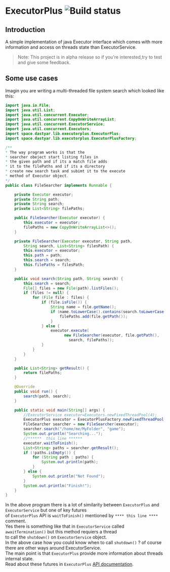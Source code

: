 # ExecutorPlus ![Build status](https://img.shields.io/teamcity/codebetter/bt428.svg)

## Introduction
A simple implementation of java Executor interface which comes with more information and access on threads state than ExecutorService.
> Note: This project is in alpha release so if you're interested,try to test and give some feedback.

## Some use cases
Imagin you are writing a multi-threaded file system search which
looked like this:

```java
import java.io.File;
import java.util.List;
import java.util.concurrent.Executor;
import java.util.concurrent.CopyOnWriteArrayList;
import java.util.concurrent.ExecutorService;
import java.util.concurrent.Executors;
import space.dastyar.lib.executorplus.ExecutorPlus;
import space.dastyar.lib.executorplus.ExecutorPlusFactory;

/**
* The way program works is that the
* searcher obeject start listing files in
* the given path and if its a match file adds
* it to the filePaths and if its a directory
* create new search task and subimt it to the execute
* method of Executor object.
*/
public class FileSearcher implements Runnable {

    private Executor executor;
    private String path;
    private String search;
    private List<String> filePaths;

    public FileSearcher(Executor executor) {
        this.executor = executor;
        filePaths = new CopyOnWriteArrayList<>();
    }

    private FileSearcher(Executor executor, String path,
        String search, List<String> filesPath) {
        this.executor = executor;
        this.path = path;
        this.search = search;
        this.filePaths = filesPath;
    }

    public void search(String path, String search) {
        this.search = search;
        File[] files = new File(path).listFiles();
        if (files != null) {
            for (File file : files) {
                if (file.isFile()) {
                    String name = file.getName();
                    if (name.toLowerCase().contains(search.toLowerCase())) {
                        filePaths.add(file.getPath());
                    }
                } else {
                    executor.execute(
                          new FileSearcher(executor, file.getPath(),
                            search, filePaths));
                }
            }
        }
    }

    public List<String> getResult() {
        return filePaths;
    }

    @Override
    public void run() {
        search(path, search);
    }

    public static void main(String[] args) {
        //ExecutorService executor=Executors.newFixedThreadPool(4);
        ExecutorPlus executor = ExecutorPlusFactory.newFixedThreadPool(4);
        FileSearcher searcher = new FileSearcher(executor);
        searcher.search("/home/me/MyFolder", "game");
        System.out.println("Searching...");
        //******  this line ******
        executor.waitToFinish();
        List<String> paths = searcher.getResult();
        if (!paths.isEmpty()) {
            for (String path : paths) {
                System.out.println(path);
            }
        } else {
            System.out.println("Not Found");
        }
        System.out.println("Finish!");
    }
}

```
In the above program there is a lot of similarity between `ExecutorPlus` and `ExecutorService` but one of key futures <br/>of
`ExecutorPlus` API is `waitToFinish()` mentioned by `**** this line ****` comment.<br/>
Yes there is something like that in `ExecutorService` called `awaitTermination()` but this method requiers a thread<br/> to call the `shutdown()` on `ExecutorService` object.<br/> In the above case how you could know when to call `shutdown()` ? of course there are other ways around ExecutorService. <br/>
The main point is that `ExecutorPlus` provide more information about threads internal state.<br/>
Read about these futures in `ExecutorPlus` [API documentation](https://github.com/AlirezaDastyar/ExecutorPlus/blob/master/src/main/java/space/dastyar/lib/executorplus/ExecutorPlus.java).
